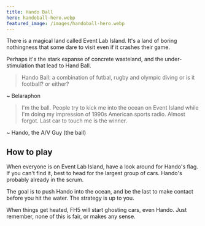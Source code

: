 ```yaml
---
title: Hando Ball
hero: handoball-hero.webp
featured_image: /images/handoball-hero.webp
---
```


There is a magical land called Event Lab Island. It's a land of boring nothingness
that some dare to visit even if it crashes their game.

Perhaps it's the stark expanse of concrete wasteland, and the under-stimulation
that lead to Hand Ball.

> Hando Ball: a combination of futbal, rugby and olympic diving
or is it football? or either?

~ Belaraphon

> I'm the ball. People try to kick me into the ocean on Event Island while I'm doing my impression of 1990s American sports radio. Almost forgot. Last car to touch me is the winner.

~ Hando, the A/V Guy (the ball)

## How to play

When everyone is on Event Lab Island, have a look around for Hando's flag. If you can't find it, best to head for the largest group of cars. Hando's probably already in the scrum.

The goal is to push Hando into the ocean, and be the last to make contact before you hit the water. The strategy is up to you.

When things get heated, FH5 will start ghosting cars, even Hando. Just remember, none of this is fair, or makes any sense. 
